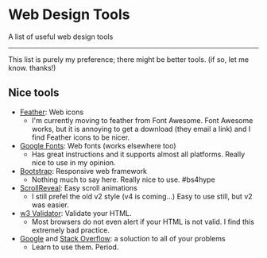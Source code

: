 # Web Design Tools
A list of useful web design tools
<hr>
This list is purely my preference; there might be better tools. (if so, let me know. thanks!)

## Nice tools

- [Feather](https://feathericons.com/): Web icons
  - I'm currently moving to feather from Font Awesome. Font Awesome works, but it is annoying to get a download (they email a link) and I find Feather icons to be nicer.
- [Google Fonts](https://fonts.google.com/): Web fonts (works elsewhere too)
  - Has great instructions and it supports almost all platforms. Really nice to use in my opinion.
- [Bootstrap](http://getbootstrap.com/): Responsive web framework
  - Nothing much to say here. Really nice to use. #bs4hype
- [ScrollReveal](https://scrollrevealjs.org/): Easy scroll animations
  - I still prefel the old v2 style (v4 is coming...) Easy to use still, but v2 was easier.
- [w3 Validator](https://validator.w3.org/): Validate your HTML.
  - Most browsers do not even alert if your HTML is not valid. I find this extremely bad practice.
- [Google](https://google.com/) and [Stack Overflow](https://stackoverflow.com/): a soluction to all of your problems
  - Learn to use them. Period.
